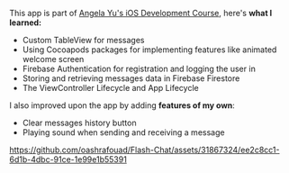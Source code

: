 This app is part of [Angela Yu's iOS Development Course](https://www.udemy.com/course/ios-13-app-development-bootcamp/), here's **what I learned:**
* Custom TableView for messages
* Using Cocoapods packages for implementing features like animated welcome screen 
* Firebase Authentication for registration and logging the user in
* Storing and retrieving messages data in Firebase Firestore
* The ViewController Lifecycle and App Lifecycle
  
I also improved upon the app by adding **features of my own**:
* Clear messages history button
* Playing sound when sending and receiving a message

https://github.com/oashrafouad/Flash-Chat/assets/31867324/ee2c8cc1-6d1b-4dbc-91ce-1e99e1b55391
